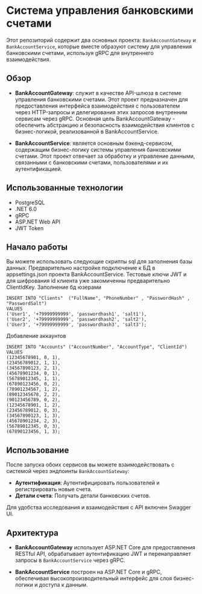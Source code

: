 # Система управления банковскими счетами

Этот репозиторий содержит два основных проекта: `BankAccountGateway` и `BankAccountService`, которые вместе образуют систему для управления банковскими счетами, используя gRPC для внутреннего взаимодействия.

## Обзор

- **BankAccountGateway**:  служит в качестве API-шлюза в системе управления банковскими счетами. Этот проект предназначен для предоставления интерфейса взаимодействия с пользователем через HTTP-запросы и делегирования этих запросов внутренним сервисам через gRPC. Основная цель BankAccountGateway - обеспечить абстракцию и безопасность взаимодействия клиентов с бизнес-логикой, реализованной в BankAccountService.

- **BankAccountService**: является основным бэкенд-сервисом, содержащим бизнес-логику системы управления банковскими счетами. Этот проект отвечает за обработку и управление данными, связанными с банковскими счетами, пользователями и их аутентификацией.

## Использованные технологии

- PostgreSQL
- .NET 6.0
- gRPC
- ASP.NET Web API
- JWT Token

## Начало работы

Вы можете использовать следующие скрипты sql для заполнения базы данных. Предварительно настройке подключение к БД в appsettings.json проекта BankAccountService. Тестовые ключи JWT и для шифрования id клиента уже закомиченны предварительно ClientIdKey.
Заполнение бд юзерами

```
INSERT INTO "Clients"  ("FullName", "PhoneNumber" , "PasswordHash" , "PasswordSalt")
VALUES
('User1', '+79999999999', 'passwordhash1', 'salt1'),
('User2', '+79999999999', 'passwordhash2', 'salt2'),
('User3', '+79999999999', 'passwordhash3', 'salt3');
```

Добавление аккаунтов
```
INSERT INTO "Accounts" ("AccountNumber", "AccountType", "ClientId")
VALUES
(12345678901, 0, 1),
(23456789012, 1, 1),
(34567890123, 2, 1),
(45678901234, 0, 1),
(56789012345, 1, 1),
(67890123456, 0, 2),
(78901234567, 1, 2),
(89012345678, 2, 2),
(90123456789, 0, 2),
(12345678901, 1, 2),
(23456789012, 0, 3),
(34567890123, 1, 3),
(45678901234, 2, 3),
(56789012345, 0, 3),
(67890123456, 1, 3);
```

## Использование

После запуска обоих сервисов вы можете взаимодействовать с системой через эндпоинты `BankAccountGateway`:

- **Аутентификация**: Аутентифицировать пользователей и регистрировать новые счета.
- **Детали счета**: Получать детали банковских счетов.

Для удобства исследования и взаимодействия с API включен Swagger UI.

## Архитектура

- **BankAccountGateway** использует ASP.NET Core для предоставления RESTful API, обрабатывает аутентификацию JWT и перенаправляет запросы в `BankAccountService` через gRPC.

- **BankAccountService** построен на ASP.NET Core и gRPC, обеспечивая высокопроизводительный интерфейс для слоя бизнес-логики и доступа к данным.


